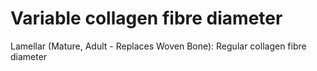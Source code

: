 # Variable collagen fibre diameter

Lamellar (Mature, Adult - Replaces Woven Bone): Regular collagen fibre diameter
